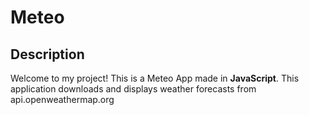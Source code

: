 # Meteo
## Description
Welcome to my project! This is a Meteo App made in **JavaScript**.
This application downloads and displays weather forecasts from api.openweathermap.org
